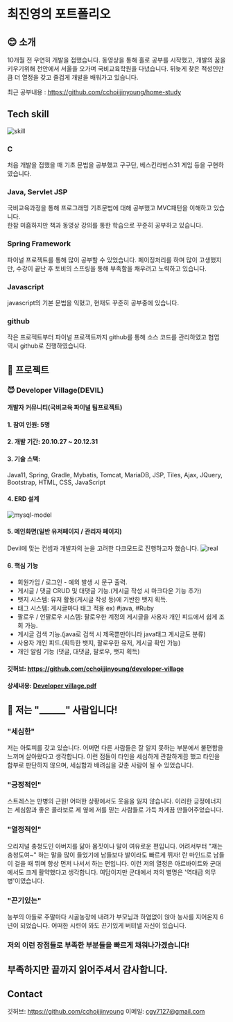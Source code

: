 # 최진영의 포트폴리오

## :blush: 소개

10개월 전 우연히 개발을 접했습니다. 동영상을 통해 홀로 공부를 시작했고, 개발의 꿈을 키우기위해 천안에서 서울을 오가며 국비교육학원을 다녔습니다.
뒤늦게 찾은 적성인만큼 더 열정을 갖고 즐겁게 개발을 배워가고 있습니다.

최근 공부내용 : 
https://github.com/cchoijjinyoung/home-study

## Tech skill
![skill](https://user-images.githubusercontent.com/68311264/108695699-f21a4a80-7543-11eb-8f08-61ed80ca1250.PNG)
### C
처음 개발을 접했을 때 기초 문법을 공부했고 구구단, 베스킨라빈스31 게임 등을 구현하였습니다.

### Java, Servlet JSP
국비교육과정을 통해 프로그래밍 기초문법에 대해 공부했고 MVC패턴을 이해하고 있습니다. </br>
한참 미흡하지만 책과 동영상 강의를 통한 학습으로 꾸준히 공부하고 있습니다.

### Spring Framework
파이널 프로젝트를 통해 많이 공부할 수 있었습니다. 페이징처리를 하며 많이 고생했지만, 수강이 끝난 후 토비의 스프링을 통해 부족함을 채우려고 노력하고 있습니다.

### Javascript
javascript의 기본 문법을 익혔고, 현재도 꾸준히 공부중에 있습니다.

### github
작은 프로젝트부터 파이널 프로젝트까지 github를 통해 소스 코드를 관리하였고 협엽 역시 github로 진행하였습니다. 

## :rocket: 프로젝트
### :smiling_imp: Developer Village(DEVIL)
#### 개발자 커뮤니티(국비교육 파이널 팀프로젝트)
#### 1. 참여 인원: 5명
#### 2. 개발 기간: 20.10.27 ~ 20.12.31
#### 3. 기술 스택:
Java11, Spring, Gradle, Mybatis, Tomcat,
MariaDB, JSP, Tiles, Ajax, JQuery, Bootstrap, HTML, CSS, JavaScript

#### 4. ERD 설계
![mysql-model](https://user-images.githubusercontent.com/50407047/105466251-4cbb4f00-5cd7-11eb-9075-35ad804753f5.png)

#### 5. 메인화면(일반 유저페이지 / 관리자 페이지)
Devil에 맞는 컨셉과 개발자의 눈을 고려한 다크모드로 진행하고자 했습니다.
![real](https://user-images.githubusercontent.com/68311264/108676475-9d6ad580-752b-11eb-8dec-7657827d0a92.PNG)

#### 6. 핵심 기능
- 회원가입 / 로그인 - 예외 발생 시 문구 출력.
- 게시글 / 댓글 CRUD 및 대댓글 기능.(게시글 작성 시 마크다운 기능 추가)
- 뱃지 시스템: 유저 활동(게시글 작성 등)에 기반한 뱃지 획득.
- 태그 시스템: 게시글마다 태그 적용 ex) #java, #Ruby
- 팔로우 / 언팔로우 시스템: 팔로우한 계정의 게시글을 사용자 개인 피드에서 쉽게 조회 가능.
- 게시글 검색 기능.(java로 검색 시 제목뿐만아니라 java태그 게시글도 분류)
- 사용자 개인 피드.(획득한 뱃지, 팔로우한 유저, 게시글 확인 가능)
- 개인 알림 기능 (댓글, 대댓글, 팔로우, 뱃지 획득)
#### 깃허브: https://github.com/cchoijjinyoung/developer-village
#### 상세내용: [Developer village.pdf](https://github.com/cchoijjinyoung/choijinyoung-portfolio/files/6021091/Developer.village.pdf)

## :clap: 저는 "______" 사람입니다!
### "세심한"
저는 아토피를 갖고 있습니다. 어쩌면 다른 사람들은 잘 알지 못하는 부분에서 불편함을 느끼며 살아왔다고 생각합니다.
이런 점들이 타인을 세심하게 관찰하게끔 했고 타인을 함부로 판단하지 않으며, 세심함과 배려심을 갖춘 사람이 될 수 있었습니다.

### "긍정적인"
스트레스는 만병의 근원! 어떠한 상황에서도 웃음을 잃지 않습니다. 이러한 긍정에너지는 세심함과 좋은 콜라보로 제 옆에 저를 믿는 사람들로 가득 차게끔 만들어주었습니다.

### "열정적인"
오리지널 충청도인 아버지를 닮아 몸짓이나 말이 여유로운 편입니다. 어려서부터 "쟤는 충청도여~" 하는 말을 많이 들었기에 남들보다 발이라도 빠르게 뛰자! 란 마인드로 남들이 걸을 때 뛰며 항상 먼저 나서서 하는 편입니다. 이런 저의 열정은 아르바이트와 군대에서도 크게 활약했다고 생각합니다.
여담이지만 군대에서 저의 별명은 '역대급 의무병'이였습니다.

### "끈기있는"
농부의 아들로 주말마다 시골농장에 내려가 부모님과 하염없이 앉아 농사를 지어온지 6년이 되었습니다. 어떠한 시련이 와도 끈기있게 버텨낼 자신이 있습니다.
### 저의 이런 장점들로 부족한 부분들을 빠르게 채워나가겠습니다!

## 부족하지만 끝까지 읽어주셔서 감사합니다.
## Contact
깃허브: https://github.com/cchoijjinyoung
이메일: cgy7127@gmail.com


